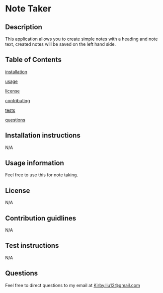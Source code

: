 # Note Taker
## Description
This application allows you to create simple notes with a heading and note text, created notes will be saved on the left hand side.
## Table of Contents
[installation](#installation)

[usage](#usage)

[license](#license)

[contributing](#contributing)

[tests](#tests)

[questions](#questions)

## Installation instructions
N/A
## Usage information
Feel free to use this for note taking.
## License
N/A
## Contribution guidlines
N/A
## Test instructions
N/A
## Questions
Feel free to direct questions to my email at Kirby.liu12@gmail.com